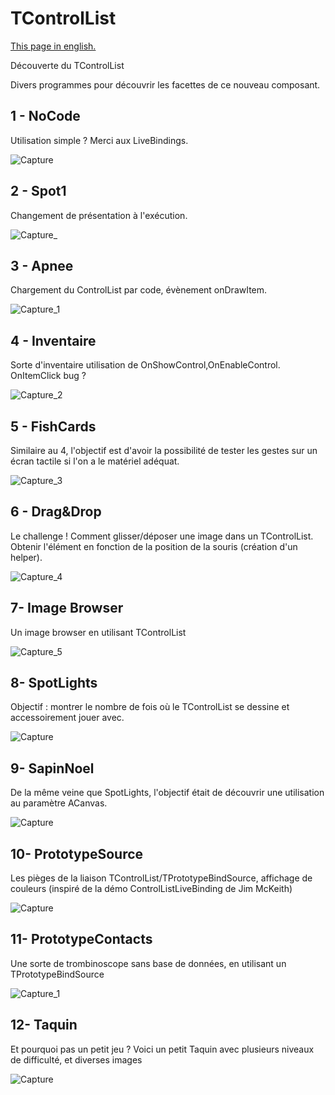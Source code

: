 # TControlList

[This page in english.](README.md)

Découverte du TControlList

Divers programmes pour découvrir les facettes de ce nouveau composant.

## 1 - NoCode
Utilisation simple ? Merci aux LiveBindings.

![Capture](https://user-images.githubusercontent.com/51124639/114348114-65186880-9b66-11eb-8a76-21ebd703c472.PNG)

## 2 - Spot1
Changement de présentation à l'exécution.

![Capture_](https://user-images.githubusercontent.com/51124639/114348118-66e22c00-9b66-11eb-87e2-933d93563475.PNG)

## 3 - Apnee
Chargement du ControlList par code, évènement onDrawItem.

![Capture_1](https://user-images.githubusercontent.com/51124639/114348120-68135900-9b66-11eb-96c2-c9d6e33a2e80.PNG)

## 4 - Inventaire
Sorte d'inventaire utilisation de OnShowControl,OnEnableControl. OnItemClick bug ?

![Capture_2](https://user-images.githubusercontent.com/51124639/114348121-68abef80-9b66-11eb-9943-d9feafe46654.PNG)

## 5 - FishCards
Similaire au 4, l'objectif est d'avoir la possibilité de tester les gestes sur un écran tactile si l'on a le matériel adéquat.

![Capture_3](https://user-images.githubusercontent.com/51124639/114348126-69dd1c80-9b66-11eb-80f5-f86b30f42dae.PNG)

## 6 - Drag&Drop
Le challenge ! Comment glisser/déposer une image dans un TControlList. Obtenir l'élément en fonction de la position de la souris (création d'un helper).

![Capture_4](https://user-images.githubusercontent.com/51124639/114348128-6a75b300-9b66-11eb-9c7a-79c3a2e11b94.PNG)

## 7- Image Browser
Un image browser en utilisant TControlList

![Capture_5](https://user-images.githubusercontent.com/51124639/114348110-634ea500-9b66-11eb-9c60-032769a6a0de.PNG)

## 8- SpotLights
Objectif : montrer le nombre de fois où le TControlList se dessine et accessoirement jouer avec.

![Capture](https://user-images.githubusercontent.com/51124639/114347223-e8d15580-9b64-11eb-97b2-e1211c96d482.PNG)

## 9- SapinNoel
De la même veine que SpotLights, l'objectif était de découvrir une utilisation au paramètre ACanvas.

![Capture](https://user-images.githubusercontent.com/51124639/114345940-ea018300-9b62-11eb-9a86-f8da2ae87ffc.PNG)

## 10- PrototypeSource
Les pièges de la liaison TControlList/TPrototypeBindSource, affichage de couleurs (inspiré de la démo ControlListLiveBinding de Jim McKeith)

![Capture](https://user-images.githubusercontent.com/51124639/114845844-681c8e80-9ddc-11eb-86b1-34cfd5c6b30c.PNG)

## 11- PrototypeContacts
Une sorte de trombinoscope sans base de données, en utilisant un TPrototypeBindSource

![Capture_1](https://user-images.githubusercontent.com/51124639/115050641-3f7bbe00-9edc-11eb-9325-0ce6fc02026e.PNG)

## 12- Taquin
Et pourquoi pas un petit jeu ? Voici un petit Taquin avec plusieurs niveaux de difficulté, et diverses images

![Capture](https://user-images.githubusercontent.com/51124639/118252690-54cb1480-b4a9-11eb-9704-0243e2358521.PNG)
